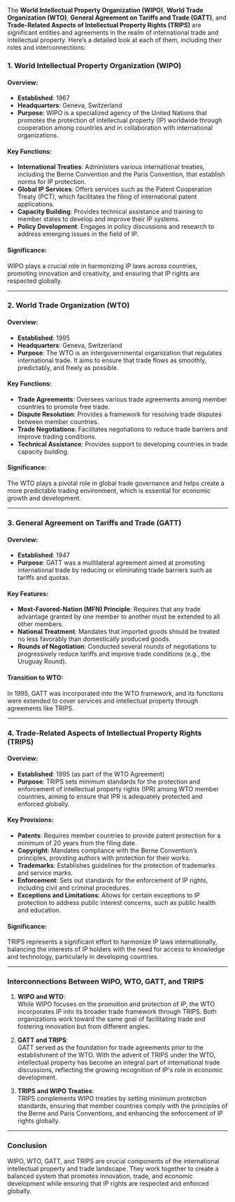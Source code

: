The **World Intellectual Property Organization (WIPO)**, **World Trade Organization (WTO)**, **General Agreement on Tariffs and Trade (GATT)**, and **Trade-Related Aspects of Intellectual Property Rights (TRIPS)** are significant entities and agreements in the realm of international trade and intellectual property. Here’s a detailed look at each of them, including their roles and interconnections:

### 1. World Intellectual Property Organization (WIPO)

#### Overview:
- **Established**: 1967
- **Headquarters**: Geneva, Switzerland
- **Purpose**: WIPO is a specialized agency of the United Nations that promotes the protection of intellectual property (IP) worldwide through cooperation among countries and in collaboration with international organizations.

#### Key Functions:
- **International Treaties**: Administers various international treaties, including the Berne Convention and the Paris Convention, that establish norms for IP protection.
- **Global IP Services**: Offers services such as the Patent Cooperation Treaty (PCT), which facilitates the filing of international patent applications.
- **Capacity Building**: Provides technical assistance and training to member states to develop and improve their IP systems.
- **Policy Development**: Engages in policy discussions and research to address emerging issues in the field of IP.

#### Significance:
WIPO plays a crucial role in harmonizing IP laws across countries, promoting innovation and creativity, and ensuring that IP rights are respected globally.

---

### 2. World Trade Organization (WTO)

#### **Overview**:
- **Established**: 1995
- **Headquarters**: Geneva, Switzerland
- **Purpose**: The WTO is an intergovernmental organization that regulates international trade. It aims to ensure that trade flows as smoothly, predictably, and freely as possible.

#### **Key Functions**:
- **Trade Agreements**: Oversees various trade agreements among member countries to promote free trade.
- **Dispute Resolution**: Provides a framework for resolving trade disputes between member countries.
- **Trade Negotiations**: Facilitates negotiations to reduce trade barriers and improve trading conditions.
- **Technical Assistance**: Provides support to developing countries in trade capacity building.

#### **Significance**:
The WTO plays a pivotal role in global trade governance and helps create a more predictable trading environment, which is essential for economic growth and development.

---

### **3. General Agreement on Tariffs and Trade (GATT)**

#### **Overview**:
- **Established**: 1947
- **Purpose**: GATT was a multilateral agreement aimed at promoting international trade by reducing or eliminating trade barriers such as tariffs and quotas.

#### **Key Features**:
- **Most-Favored-Nation (MFN) Principle**: Requires that any trade advantage granted by one member to another must be extended to all other members.
- **National Treatment**: Mandates that imported goods should be treated no less favorably than domestically produced goods.
- **Rounds of Negotiation**: Conducted several rounds of negotiations to progressively reduce tariffs and improve trade conditions (e.g., the Uruguay Round).

#### **Transition to WTO**:
In 1995, GATT was incorporated into the WTO framework, and its functions were extended to cover services and intellectual property through agreements like TRIPS.

---

### **4. Trade-Related Aspects of Intellectual Property Rights (TRIPS)**

#### **Overview**:
- **Established**: 1995 (as part of the WTO Agreement)
- **Purpose**: TRIPS sets minimum standards for the protection and enforcement of intellectual property rights (IPR) among WTO member countries, aiming to ensure that IPR is adequately protected and enforced globally.

#### **Key Provisions**:
- **Patents**: Requires member countries to provide patent protection for a minimum of 20 years from the filing date.
- **Copyright**: Mandates compliance with the Berne Convention’s principles, providing authors with protection for their works.
- **Trademarks**: Establishes guidelines for the protection of trademarks and service marks.
- **Enforcement**: Sets out standards for the enforcement of IP rights, including civil and criminal procedures.
- **Exceptions and Limitations**: Allows for certain exceptions to IP protection to address public interest concerns, such as public health and education.

#### **Significance**:
TRIPS represents a significant effort to harmonize IP laws internationally, balancing the interests of IP holders with the need for access to knowledge and technology, particularly in developing countries.

---

### **Interconnections Between WIPO, WTO, GATT, and TRIPS**

1. **WIPO and WTO**:  
   While WIPO focuses on the promotion and protection of IP, the WTO incorporates IP into its broader trade framework through TRIPS. Both organizations work toward the same goal of facilitating trade and fostering innovation but from different angles.

2. **GATT and TRIPS**:  
   GATT served as the foundation for trade agreements prior to the establishment of the WTO. With the advent of TRIPS under the WTO, intellectual property has become an integral part of international trade discussions, reflecting the growing recognition of IP's role in economic development.

3. **TRIPS and WIPO Treaties**:  
   TRIPS complements WIPO treaties by setting minimum protection standards, ensuring that member countries comply with the principles of the Berne and Paris Conventions, and enhancing the enforcement of IP rights globally.

---

### **Conclusion**

WIPO, WTO, GATT, and TRIPS are crucial components of the international intellectual property and trade landscape. They work together to create a balanced system that promotes innovation, trade, and economic development while ensuring that IP rights are respected and enforced globally.